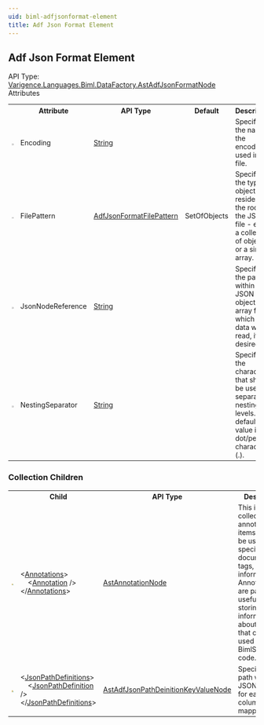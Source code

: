 ```yaml
---
uid: biml-adfjsonformat-element
title: Adf Json Format Element
---
```

## Adf Json Format Element

<div class="AssemblyInfoGroup"><div class="CrossReferenceGroup"><div class="CrossReferenceHeader">API Type:</div><div class="CrossReferenceValue"><a href="../api-reference/Varigence.Languages.Biml.DataFactory.AstAdfJsonFormatNode.html">Varigence.Languages.Biml.DataFactory.AstAdfJsonFormatNode</a></div></div></div><div class="AttributeGroup"><div class="AttributeGroupHeader">Attributes</div><table id="AttributeList" class="AttributeList"><tbody><tr><th class="AttributeIconColumnHeader">&nbsp;</th><th class="AttributeNameColumnHeader">Attribute</th><th class="AttributeTypeColumnHeader">API Type</th><th class="AttributeDefaultColumnHeader">Default</th><th class="AttributeSummaryColumnHeader">Description</th></tr><tr class="ad0"><td align="center" class="AttributeIcon"><img title="" src="attribute.png"></td><td class="AttributeName">Encoding</td><td class="AttributeType"><a href="https://msdn.microsoft.com/en-us/library/System.String.aspx">String</a></td><td class="AttributeDefault">&nbsp;</td><td class="AttributeSummary"><div class ="SummaryItem">Specifies the name of the encoding used in the file.</div></td></tr><tr class="ad1"><td align="center" class="AttributeIcon"><img title="" src="attribute.png"></td><td class="AttributeName">FilePattern</td><td class="AttributeType"><a href="../api-reference/Varigence.Languages.Biml.DataFactory.AdfJsonFormatFilePattern.html">AdfJsonFormatFilePattern</a></td><td class="AttributeDefault">SetOfObjects</td><td class="AttributeSummary"><div class ="SummaryItem">Specifies the type of object that resides at the root of the JSON file - either a collection of objects or a single array.</div></td></tr><tr class="ad0"><td align="center" class="AttributeIcon"><img title="" src="attribute.png"></td><td class="AttributeName">JsonNodeReference</td><td class="AttributeType"><a href="https://msdn.microsoft.com/en-us/library/System.String.aspx">String</a></td><td class="AttributeDefault">&nbsp;</td><td class="AttributeSummary"><div class ="SummaryItem">Specifies the path within the JSON object to an array from which the data will be read, if desired.</div></td></tr><tr class="ad1"><td align="center" class="AttributeIcon"><img title="" src="attribute.png"></td><td class="AttributeName">NestingSeparator</td><td class="AttributeType"><a href="https://msdn.microsoft.com/en-us/library/System.String.aspx">String</a></td><td class="AttributeDefault">&nbsp;</td><td class="AttributeSummary"><div class ="SummaryItem">Specifies the character that should be used to separate nesting levels. The default value is the dot/period character (.).</div></td></tr></tbody></table></div><div class="ChildGroup">

### Collection Children

<table id="ChildList" class="ChildList"><tbody><tr><th class="ChildIconColumnHeader">&nbsp;</th><th class="ChildNameColumnHeader">Child</th><th class="ChildTypeColumnHeader">API Type</th><th class="ChildSummaryColumnHeader">Description</th></tr><tr class="cd0"><td align="center" class="ChildIcon"><img title="" src="collectionChild.png"><div class="RequiredIcon" title="Required Child"></div><td class="ChildName"><span class="punc">&lt;</span><a href=Varigence.Languages.Biml.AstNode_Annotations.html">Annotations</a><span class="punc">&gt;</span><br />&nbsp;&nbsp;&nbsp;&nbsp;<span class="punc">&lt;</span><a href=Varigence.Languages.Biml.AstAnnotationNode.html">Annotation</a> <span class="punc">/&gt;</span><br /><span class="punc">&lt;/</span><a href=Varigence.Languages.Biml.AstNode_Annotations.html">Annotations</a><span class="punc">&gt;</span></td><td class="ChildType"><a href="../api-reference/Varigence.Languages.Biml.AstAnnotationNode.html">AstAnnotationNode</a></td><td class="ChildSummary"><div class ="SummaryItem">This is a collection of annotation items that can be used to specify documentation, tags, or other information.  Annotations are particularly useful for storing information about nodes that can be used by BimlScript code.</div></td></tr><tr class="cd1"><td align="center" class="ChildIcon"><img title="" src="collectionChild.png"><div class="RequiredIcon" title="Required Child"></div><td class="ChildName"><span class="punc">&lt;</span><a href=Varigence.Languages.Biml.DataFactory.AstAdfJsonFormatNode_JsonPathDefinitions.html">JsonPathDefinitions</a><span class="punc">&gt;</span><br />&nbsp;&nbsp;&nbsp;&nbsp;<span class="punc">&lt;</span><a href=Varigence.Languages.Biml.DataFactory.AstAdfJsonPathDeinitionKeyValueNode.html">JsonPathDefinition</a> <span class="punc">/&gt;</span><br /><span class="punc">&lt;/</span><a href=Varigence.Languages.Biml.DataFactory.AstAdfJsonFormatNode_JsonPathDefinitions.html">JsonPathDefinitions</a><span class="punc">&gt;</span></td><td class="ChildType"><a href="../api-reference/Varigence.Languages.Biml.DataFactory.AstAdfJsonPathDeinitionKeyValueNode.html">AstAdfJsonPathDeinitionKeyValueNode</a></td><td class="ChildSummary"><div class ="SummaryItem">Specifies the path within the JSON object for each column mapping.</div></td></tr></tbody></table>
</div>
